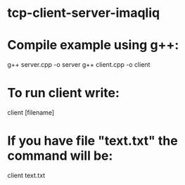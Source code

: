 # tcp-client-server-imaqliq

# Compile example using g++:
g++ server.cpp -o server
g++ client.cpp -o client

# To run client write:
client [filename]
# If you have file "text.txt" the command will be:
client text.txt

